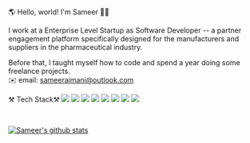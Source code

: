 🌎 Hello, world! I'm Sameer 👋🏼

I work at a Enterprise Level Startup as Software Developer -- a partner engagement platform specifically designed for the manufacturers and suppliers in the pharmaceutical industry.

Before that, I taught myself how to code and spend a year doing some freelance projects.
<br>
✉️ email: sameerajmani@outlook.com
<br>

⚒ Tech Stack⚒
<img src="https://img.shields.io/badge/Node.js-43853D?style=for-the-badge&logo=node-dot-js&logoColor=white"/></a>
<img src="https://img.shields.io/badge/Amazon_AWS-232F3E?style=for-the-badge&logo=amazon-aws&logoColor=white"/></a>
<img src="https://img.shields.io/badge/Angular-DD0031?style=for-the-badge&logo=angular&logoColor=white" /></a>
<img src="https://img.shields.io/badge/-ReactJs-61DAFB?logo=react&logoColor=white&style=for-the-badge" /></a>
<img src="https://img.shields.io/badge/TypeScript-007ACC?style=for-the-badge&logo=typescript&logoColor=white"/></a>
<img src="https://img.shields.io/badge/JavaScript-F7DF1E?style=for-the-badge&logo=javascript&logoColor=black" /></a>
<img src="https://img.shields.io/badge/MongoDB-4EA94B?style=for-the-badge&logo=mongodb&logoColor=white" /></a>
<img src="https://img.shields.io/badge/Linux-FCC624?style=for-the-badge&logo=linux&logoColor=black"/></a>


<br>

[![Sameer's github stats](https://github-readme-stats.vercel.app/api?username=ajmanisameer&show_icons=true&theme=transparent)](https://github.com/ajmanisameer/github-readme-stats)
